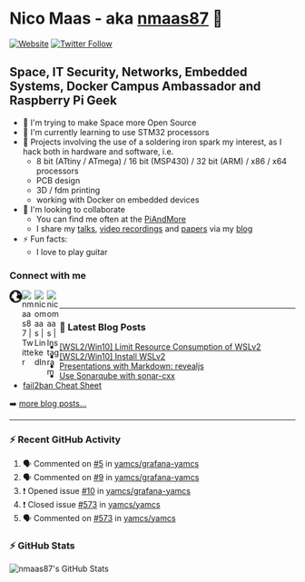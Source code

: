 # Nico Maas - aka [nmaas87][website] 👋

[![Website](https://img.shields.io/website?label=nico-maas.de&style=for-the-badge&url=https%3A%2F%2Fwww.nico-maas.de)](https://www.nico-maas.de)
[![Twitter Follow](https://img.shields.io/twitter/follow/nmaas87?color=1DA1F2&logo=twitter&style=for-the-badge)](https://twitter.com/intent/follow?original_referer=https%3A%2F%2Fgithub.com%2Fnmaas87&screen_name=nmaas87)

## Space, IT Security, Networks, Embedded Systems, Docker Campus Ambassador and Raspberry Pi Geek

- 🔭 I'm trying to make Space more Open Source
- 🌱 I'm currently learning to use STM32 processors
- 🎉 Projects involving the use of a soldering iron spark my interest, as I hack both in hardware and software, i.e.
  - 8 bit (ATtiny / ATmega) / 16 bit (MSP430) / 32 bit (ARM) / x86 / x64 processors
  - PCB design
  - 3D / fdm printing
  - working with Docker on embedded devices
- 👯 I'm looking to collaborate
  - You can find me often at the [PiAndMore][piandmore]
  - I share my [talks], [video recordings] and [papers] via my [blog][website]
- ⚡ Fun facts:
  - I love to play guitar

### Connect with me

[<img align="left" alt="nico-maas.de" width="22px" src="https://raw.githubusercontent.com/iconic/open-iconic/master/svg/globe.svg" />][website]
[<img align="left" alt="nmaas87 | Twitter" width="22px" src="https://cdn.jsdelivr.net/npm/simple-icons@v3/icons/twitter.svg" />][twitter]
[<img align="left" alt="nicomaas | LinkedIn" width="22px" src="https://cdn.jsdelivr.net/npm/simple-icons@v3/icons/linkedin.svg" />][linkedin]
[<img align="left" alt="nicomaas | Instagram" width="22px" src="https://cdn.jsdelivr.net/npm/simple-icons@v3/icons/keybase.svg" />][keybase]

<br />

---

### 📕 Latest Blog Posts

<!-- BLOG-POST-LIST:START -->
- [[WSL2/Win10] Limit Resource Consumption of WSLv2](https://www.nico-maas.de/?p=2313&utm_source=rss&utm_medium=rss&utm_campaign=wsl2-win10-limit-resource-consumption-of-wslv2)
- [[WSL2/Win10] Install WSLv2](https://www.nico-maas.de/?p=2309&utm_source=rss&utm_medium=rss&utm_campaign=wsl2-win10-install-wslv2)
- [Presentations with Markdown: revealjs](https://www.nico-maas.de/?p=2306&utm_source=rss&utm_medium=rss&utm_campaign=presentations-with-markdown-revealjs)
- [Use Sonarqube with sonar-cxx](https://www.nico-maas.de/?p=2300&utm_source=rss&utm_medium=rss&utm_campaign=use-sonarqube-with-sonar-cxx)
- [fail2ban Cheat Sheet](https://www.nico-maas.de/?p=2297&utm_source=rss&utm_medium=rss&utm_campaign=fail2ban-cheat-sheet)
<!-- BLOG-POST-LIST:END -->

➡️ [more blog posts...](https://www.nico-maas.de)

---

### :zap: Recent GitHub Activity
  
<!--START_SECTION:activity-->
1. 🗣 Commented on [#5](https://github.com/yamcs/grafana-yamcs/issues/5) in [yamcs/grafana-yamcs](https://github.com/yamcs/grafana-yamcs)
2. 🗣 Commented on [#9](https://github.com/yamcs/grafana-yamcs/issues/9) in [yamcs/grafana-yamcs](https://github.com/yamcs/grafana-yamcs)
3. ❗️ Opened issue [#10](https://github.com/yamcs/grafana-yamcs/issues/10) in [yamcs/grafana-yamcs](https://github.com/yamcs/grafana-yamcs)
4. ❗️ Closed issue [#573](https://github.com/yamcs/yamcs/issues/573) in [yamcs/yamcs](https://github.com/yamcs/yamcs)
5. 🗣 Commented on [#573](https://github.com/yamcs/yamcs/issues/573) in [yamcs/yamcs](https://github.com/yamcs/yamcs)
<!--END_SECTION:activity-->

### :zap: GitHub Stats

  <img align="left" alt="nmaas87's GitHub Stats" src="https://github-readme-stats.codestackr.vercel.app/api?username=nmaas87&show_icons=true&hide_border=true" />


[website]: https://www.nico-maas.de
[twitter]: https://twitter.com/nmaas87
[linkedin]: https://linkedin.com/in/nicomaas
[keybase]: https://keybase.io/nicomaas
[piandmore]: https://piandmore.de/en/
[talks]: https://www.nico-maas.de/?cat=392
[video recordings]: https://www.nico-maas.de/?page_id=1244
[papers]: https://www.nico-maas.de/?cat=301
